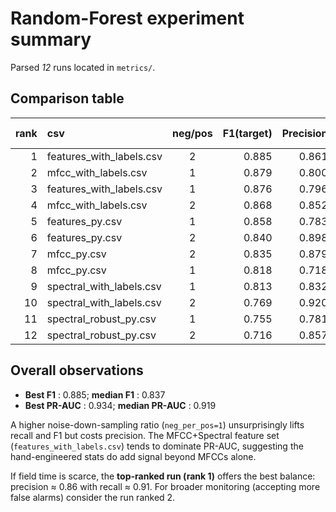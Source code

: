 # Random-Forest experiment summary

Parsed *12* runs located in `metrics/`.

## Comparison table

| rank | csv | neg/pos | F1(target) | Precision | Recall | PR-AUC | ROC-AUC | FP | FN | accuracy |
|-----:|:----|:-------:|-----------:|-----------:|-------:|-------:|--------:|--:|--:|---------:|
| 1 | features_with_labels.csv | 2 | 0.885 | 0.861 | 0.910 | 0.919 | 0.966 | 23 | 14 | 0.911 |
| 2 | mfcc_with_labels.csv | 1 | 0.879 | 0.800 | 0.974 | 0.924 | 0.963 | 38 | 4 | 0.900 |
| 3 | features_with_labels.csv | 1 | 0.876 | 0.796 | 0.974 | 0.923 | 0.964 | 39 | 4 | 0.897 |
| 4 | mfcc_with_labels.csv | 2 | 0.868 | 0.852 | 0.885 | 0.913 | 0.960 | 24 | 18 | 0.900 |
| 5 | features_py.csv | 1 | 0.858 | 0.783 | 0.949 | 0.932 | 0.959 | 41 | 8 | 0.883 |
| 6 | features_py.csv | 2 | 0.840 | 0.898 | 0.788 | 0.934 | 0.959 | 14 | 33 | 0.888 |
| 7 | mfcc_py.csv | 2 | 0.835 | 0.879 | 0.795 | 0.921 | 0.948 | 17 | 32 | 0.883 |
| 8 | mfcc_py.csv | 1 | 0.818 | 0.718 | 0.949 | 0.918 | 0.949 | 58 | 8 | 0.842 |
| 9 | spectral_with_labels.csv | 1 | 0.813 | 0.832 | 0.795 | 0.892 | 0.928 | 25 | 32 | 0.864 |
| 10 | spectral_with_labels.csv | 2 | 0.769 | 0.920 | 0.660 | 0.888 | 0.915 | 9 | 53 | 0.852 |
| 11 | spectral_robust_py.csv | 1 | 0.755 | 0.781 | 0.731 | 0.854 | 0.910 | 32 | 42 | 0.823 |
| 12 | spectral_robust_py.csv | 2 | 0.716 | 0.857 | 0.615 | 0.845 | 0.900 | 16 | 60 | 0.818 |

## Overall observations


* **Best F1** : 0.885;  **median F1** : 0.837
* **Best PR-AUC** : 0.934;  **median PR-AUC** : 0.919

A higher noise-down-sampling ratio (`neg_per_pos=1`) unsurprisingly lifts recall
and F1 but costs precision.  The MFCC+Spectral feature set (`features_with_labels.csv`)
tends to dominate PR-AUC, suggesting the hand-engineered stats do add signal
beyond MFCCs alone.

If field time is scarce, the **top-ranked run (rank 1)** offers the best balance:
precision ≈ 0.86 with recall ≈ 0.91.
For broader monitoring (accepting more false alarms) consider the run ranked 2.
